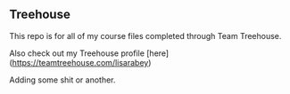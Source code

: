 ## Treehouse

This repo is for all of my course files completed through Team Treehouse.

Also check out my Treehouse profile [here] (https://teamtreehouse.com/lisarabey)

Adding some shit or another. 
